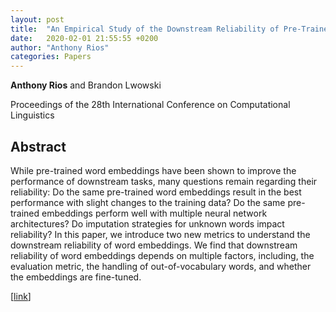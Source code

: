 ```yaml
---
layout: post
title:  "An Empirical Study of the Downstream Reliability of Pre-Trained Word Embeddings"
date:   2020-02-01 21:55:55 +0200
author: "Anthony Rios"
categories: Papers
---
```


<b>Anthony Rios</b> and Brandon Lwowski

Proceedings of the 28th International Conference on Computational Linguistics

## Abstract

While pre-trained word embeddings have been shown to improve the performance of downstream tasks, many questions remain regarding their reliability: Do the same pre-trained word embeddings result in the best performance with slight changes to the training data? Do the same pre-trained embeddings perform well with multiple neural network architectures? Do imputation strategies for unknown words impact reliability? In this paper, we introduce two new metrics to understand the downstream reliability of word embeddings. We find that downstream reliability of word embeddings depends on multiple factors, including, the evaluation metric, the handling of out-of-vocabulary words, and whether the embeddings are fine-tuned.

[<a href="https://aclanthology.org/2020.coling-main.299/">link</a>]

